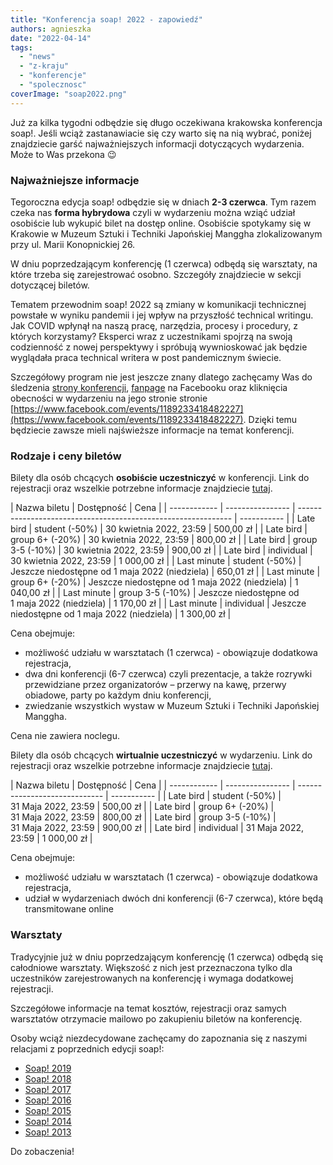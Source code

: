 ```yaml
---
title: "Konferencja soap! 2022 - zapowiedź"
authors: agnieszka
date: "2022-04-14"
tags:
  - "news"
  - "z-kraju"
  - "konferencje"
  - "spolecznosc"
coverImage: "soap2022.png"
---
```


Już za kilka tygodni odbędzie się długo oczekiwana krakowska konferencja soap!.
Jeśli wciąż zastanawiacie się czy warto się na nią wybrać, poniżej znajdziecie
garść najważniejszych informacji dotyczących wydarzenia. Może to Was przekona 😉

### Najważniejsze informacje

Tegoroczna edycja soap! odbędzie się w dniach **2-3 czerwca**. Tym razem czeka
nas **forma hybrydowa** czyli w wydarzeniu można wziąć udział osobiście lub
wykupić bilet na dostęp online. Osobiście spotykamy się w Krakowie w Muzeum
Sztuki i Techniki Japońskiej Manggha zlokalizowanym przy ul. Marii
Konopnickiej 26.

W dniu poprzedzającym konferencję (1 czerwca) odbędą się warsztaty, na które
trzeba się zarejestrować osobno. Szczegóły znajdziecie w sekcji dotyczącej
biletów.

Tematem przewodnim soap! 2022 są zmiany w komunikacji technicznej powstałe w
wyniku pandemii i jej wpływ na przyszłość technical writingu. Jak COVID wpłynął
na naszą pracę, narzędzia, procesy i procedury, z których korzystamy? Eksperci
wraz z uczestnikami spojrzą na swoją codzienność z nowej perspektywy i spróbują
wywnioskować jak będzie wyglądała praca technical writera w post pandemicznym
świecie.

Szczegółowy program nie jest jeszcze znany dlatego zachęcamy Was do śledzenia
[strony konferencji](https://soapconf.com/),
[fanpage](https://www.facebook.com/soapconf) na Facebooku oraz kliknięcia
obecności w wydarzeniu na jego stronie stronie
[https://www.facebook.com/events/1189233418482227](https://www.facebook.com/events/1189233418482227).
Dzięki temu będziecie zawsze mieli najświeższe informacje na temat konferencji.

### Rodzaje i ceny biletów

Bilety dla osób chcących **osobiście uczestniczyć** w konferencji. Link do
rejestracji oraz wszelkie potrzebne informacje znajdziecie
[tutaj](https://evenea.pl/pl/wydarzenie/soap2022inperson).

| Nazwa biletu | Dostępność       | Cena                                                          |
| ------------ | ---------------- | ------------------------------------------------------------- | ----------- |
| Late bird    | student (-50%)   | 30&nbsp;kwietnia&nbsp;2022, 23:59                             | 500,00 zł   |
| Late bird    | group 6+ (-20%)  | 30&nbsp;kwietnia&nbsp;2022, 23:59                             | 800,00 zł   |
| Late bird    | group 3-5 (-10%) | 30&nbsp;kwietnia&nbsp;2022, 23:59                             | 900,00 zł   |
| Late bird    | individual       | 30&nbsp;kwietnia&nbsp;2022, 23:59                             | 1 000,00 zł |
| Last minute  | student (-50%)   | Jeszcze niedostępne od 1&nbsp;maja&nbsp;2022&nbsp;(niedziela) | 650,01 zł   |
| Last minute  | group 6+ (-20%)  | Jeszcze niedostępne od 1&nbsp;maja&nbsp;2022&nbsp;(niedziela) | 1 040,00 zł |
| Last minute  | group 3-5 (-10%) | Jeszcze niedostępne od 1&nbsp;maja&nbsp;2022&nbsp;(niedziela) | 1 170,00 zł |
| Last minute  | individual       | Jeszcze niedostępne od 1&nbsp;maja&nbsp;2022&nbsp;(niedziela) | 1 300,00 zł |

Cena obejmuje:

- możliwość udziału w warsztatach (1 czerwca) - obowiązuje dodatkowa
  rejestracja,
- dwa dni konferencji (6-7 czerwca) czyli prezentacje, a także rozrywki
  przewidziane przez organizatorów – przerwy na kawę, przerwy obiadowe, party po
  każdym dniu konferencji,
- zwiedzanie wszystkich wystaw w Muzeum Sztuki i Techniki Japońskiej Manggha.

Cena nie zawiera noclegu.

Bilety dla osób chcących **wirtualnie uczestniczyć** w wydarzeniu. Link do
rejestracji oraz wszelkie potrzebne informacje znajdziecie
[tutaj](https://app.evenea.pl/event/soap2022virtual/).

| Nazwa biletu | Dostępność       | Cena                          |
| ------------ | ---------------- | ----------------------------- | ----------- |
| Late bird    | student (-50%)   | 31&nbsp;Maja&nbsp;2022, 23:59 | 500,00 zł   |
| Late bird    | group 6+ (-20%)  | 31&nbsp;Maja&nbsp;2022, 23:59 | 800,00 zł   |
| Late bird    | group 3-5 (-10%) | 31&nbsp;Maja&nbsp;2022, 23:59 | 900,00 zł   |
| Late bird    | individual       | 31&nbsp;Maja&nbsp;2022, 23:59 | 1 000,00 zł |

Cena obejmuje:

- możliwość udziału w warsztatach (1 czerwca) - obowiązuje dodatkowa
  rejestracja,
- udział w wydarzeniach dwóch dni konferencji (6-7 czerwca), które będą
  transmitowane online

### Warsztaty

Tradycyjnie już w dniu poprzedzającym konferencję (1 czerwca) odbędą się
całodniowe warsztaty. Większość z nich jest przeznaczona tylko dla uczestników
zarejestrowanych na konferencję i wymaga dodatkowej rejestracji.

Szczegółowe informacje na temat kosztów, rejestracji oraz samych warsztatów
otrzymacie mailowo po zakupieniu biletów na konferencję.

Osoby wciąż niezdecydowane zachęcamy do zapoznania się z naszymi relacjami z
poprzednich edycji soap!:

- [Soap! 2019](http://techwriter.pl/konferencja-soap-2019-wideorelacja/)
- [Soap! 2018](http://techwriter.pl/konferencja-soap-2018-relacja/)
- [Soap! 2017](http://techwriter.pl/soap-2017-juz-za-nami-relacja/)
- [Soap! 2016](http://techwriter.pl/konferencja-soap-2016-podsumowanie/)
- [Soap! 2015](http://techwriter.pl/soap-2015-opis-wybranych-prezentacji/)
- [Soap! 2014](http://techwriter.pl/mydlo-lubi-zabawe/)
- [Soap! 2013](http://techwriter.pl/soap-technical-communication-conference-relacja/)

Do zobaczenia!
